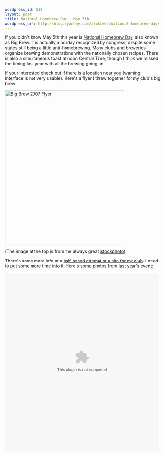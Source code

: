 ```yaml
--- 
wordpress_id: 512
layout: post
title: National Homebrew Day - May 5th
wordpress_url: http://blog.ryaneby.com/archives/national-homebrew-day/
---
```

If you didn't know May 5th this year is <a href="http://www.beertown.org/events/bigbrew/index.html">National Homebrew Day</a>, also known as Big Brew. It is actually a holiday recognized by congress, despite some states still being a little anti-homebrewing. Many clubs and breweries organize brewing demonstrations with the nationally chosen recipes. There is also a simultaneous toast at noon Central Time, though I think we missed the timing last year with all the brewing going on. 

If your interested check out if there is a <a href="http://www.beertown.org/events/bigbrew/Bigbrewselect.aspx">location near you</a> (warning: interface is not very usable). Here's a flyer I threw together for my club's big brew:

<a href="http://www.flickr.com/photos/ebyryan/470117612/" title="Photo Sharing"><img src="http://farm1.static.flickr.com/169/470117612_8543d1611c.jpg" width="386" height="500" alt="Big Brew 2007 Flyer" /></a>

(The image at the top is from the always great <a href="http://istockphoto.com/index.php">istockphoto</a>)

There's some more info at a <a href="http://www.thefirkins.com/events/big-brew/">half-assed attempt at a site for my club</a>. I need to put some more time into it. Here's some photos from last year's event:

<object width="500" height="580" align="middle">
<param name="FlashVars" VALUE="ids=72057594128158905&#038;names=Big Brew 2006&#038;userName=ebyryan&#038;userId=62045216@N00&#038;titles=on&#038;source=sets"></param>
<param name="PictoBrowser" value="http://www.db798.com/pictobrowser.swf"></param>
<param name="scale" value="noscale"></param>
<param name="bgcolor" value="#ffffff"></param>
<p><embed src="http://www.db798.com/pictobrowser.swf" FlashVars="ids=72057594128158905&#038;names=Big Brew 2006&#038;userName=ebyryan&#038;userId=62045216@N00&#038;titles=on&#038;source=sets" loop="false" quality="best" scale="noscale" bgcolor="#ffffff" width="500" height="580" name="PictoBrowser" align="middle"></embed></object>
